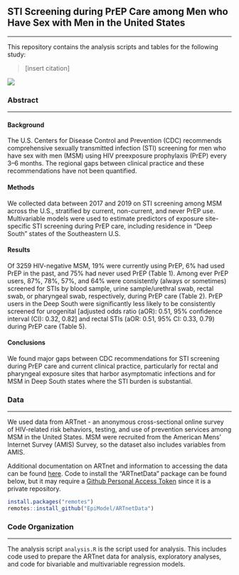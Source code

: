 ## STI Screening during PrEP Care among Men who Have Sex with Men in the United States

-------

This repository contains the analysis scripts and tables for the following study:

> [insert citation]

<img src="https://https://github.com/EpiModel/PrEP-STI-Test/tree/updates_branch/Figures/Figure_1.png">


### Abstract

-------

#### Background

The U.S. Centers for Disease Control and Prevention (CDC) recommends comprehensive sexually transmitted infection (STI) screening for men who have sex with men (MSM) using HIV preexposure prophylaxis (PrEP) every 3–6 months. The regional gaps between clinical practice and these recommendations have not been quantified.

#### Methods

We collected data between 2017 and 2019 on STI screening among MSM across the U.S., stratified by current, non-current, and never PrEP use. Multivariable models were used to estimate predictors of exposure site-specific STI screening during PrEP care, including residence in “Deep South” states of the Southeastern U.S.

#### Results

Of 3259 HIV-negative MSM, 19% were currently using PrEP, 6% had used PrEP in the past, and 75% had never used PrEP (Table 1).  Among ever PrEP users, 87%, 78%, 57%, and 64% were consistently (always or sometimes) screened for STIs by blood sample, urine sample/urethral swab, rectal swab, or pharyngeal swab, respectively, during PrEP care (Table 2). PrEP users in the Deep South were significantly less likely to be consistently screened for urogenital [adjusted odds ratio (aOR): 0.51, 95% confidence interval (CI): 0.32, 0.82] and rectal STIs (aOR: 0.51, 95% CI: 0.33, 0.79) during PrEP care (Table 5).

#### Conclusions

We found major gaps between CDC recommendations for STI screening during PrEP care and current clinical practice, particularly for rectal and pharyngeal exposure sites that harbor asymptomatic infections and for MSM in Deep South states where the STI burden is substantial.

### Data

------

We used data from ARTnet - an anonymous cross-sectional online survey of HIV-related risk behaviors, testing, and use of prevention services among MSM in the United States. MSM were recruited from the American Mens’ Internet Survey (AMIS) Survey, so the dataset also includes variables from AMIS.

Additional documentation on ARTnet and information to accessing the data can be found [here](https://github.com/EpiModel/ARTnetData). Code to install the “ARTnetData” package can be found below, but it may require a [Github Personal Access Token](https://help.github.com/en/articles/creating-a-personal-access-token-for-the-command-line) since it is a private repository.

```r
install.packages("remotes")
remotes::install_github("EpiModel/ARTnetData")
```

### Code Organization

------

The analysis script `analysis.R` is the script used for analysis. This includes code used to prepare the ARTnet data for analysis, exploratory analyses, and code for bivariable and multivariable regression models. 